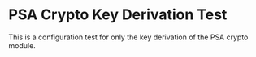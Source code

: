 # PSA Crypto Key Derivation Test

This is a configuration test for only the key derivation of the PSA crypto module.
